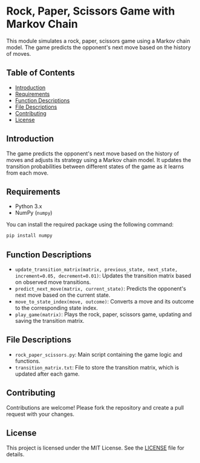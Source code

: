 # Rock, Paper, Scissors Game with Markov Chain

This module simulates a rock, paper, scissors game using a Markov chain model. The game predicts the opponent's next move based on the history of moves.

## Table of Contents

- [Introduction](#introduction)
- [Requirements](#requirements)
- [Function Descriptions](#function-descriptions)
- [File Descriptions](#file-descriptions)
- [Contributing](#contributing)
- [License](#license)

## Introduction

The game predicts the opponent's next move based on the history of moves and adjusts its strategy using a Markov chain model. It updates the transition probabilities between different states of the game as it learns from each move.

## Requirements

- Python 3.x
- NumPy (`numpy`)

You can install the required package using the following command:
```bash
pip install numpy
```

## Function Descriptions

- `update_transition_matrix(matrix, previous_state, next_state, increment=0.05, decrement=0.01)`: Updates the transition matrix based on observed move transitions.
- `predict_next_move(matrix, current_state)`: Predicts the opponent's next move based on the current state.
- `move_to_state_index(move, outcome)`: Converts a move and its outcome to the corresponding state index.
- `play_game(matrix)`: Plays the rock, paper, scissors game, updating and saving the transition matrix.

## File Descriptions

- `rock_paper_scissors.py`: Main script containing the game logic and functions.
- `transition_matrix.txt`: File to store the transition matrix, which is updated after each game.

## Contributing

Contributions are welcome! Please fork the repository and create a pull request with your changes.

## License

This project is licensed under the MIT License. See the [LICENSE](LICENSE) file for details.
